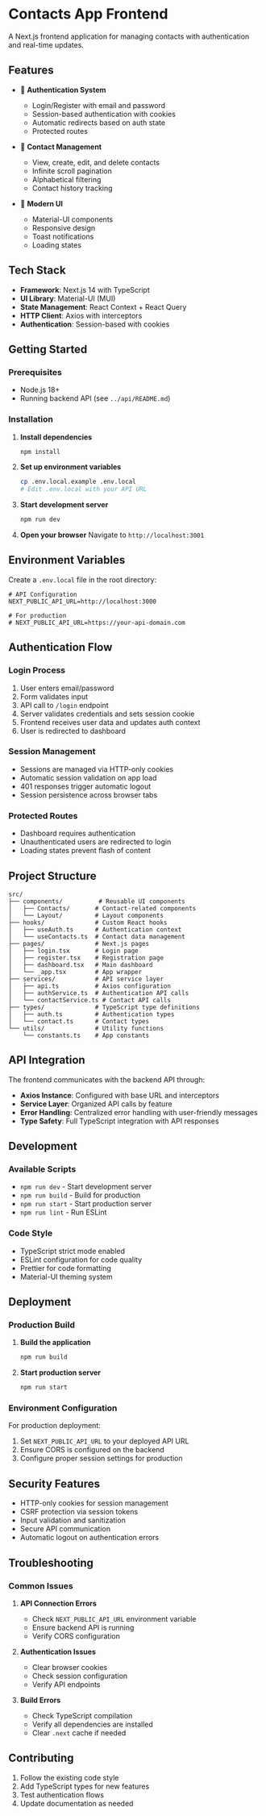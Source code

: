 # Contacts App Frontend

A Next.js frontend application for managing contacts with authentication and real-time updates.

## Features

- 🔐 **Authentication System**
  - Login/Register with email and password
  - Session-based authentication with cookies
  - Automatic redirects based on auth state
  - Protected routes

- 📱 **Contact Management**
  - View, create, edit, and delete contacts
  - Infinite scroll pagination
  - Alphabetical filtering
  - Contact history tracking

- 🎨 **Modern UI**
  - Material-UI components
  - Responsive design
  - Toast notifications
  - Loading states

## Tech Stack

- **Framework**: Next.js 14 with TypeScript
- **UI Library**: Material-UI (MUI)
- **State Management**: React Context + React Query
- **HTTP Client**: Axios with interceptors
- **Authentication**: Session-based with cookies

## Getting Started

### Prerequisites

- Node.js 18+
- Running backend API (see `../api/README.md`)

### Installation

1. **Install dependencies**
   ```bash
   npm install
   ```

2. **Set up environment variables**
   ```bash
   cp .env.local.example .env.local
   # Edit .env.local with your API URL
   ```

3. **Start development server**
   ```bash
   npm run dev
   ```

4. **Open your browser**
   Navigate to `http://localhost:3001`

## Environment Variables

Create a `.env.local` file in the root directory:

```env
# API Configuration
NEXT_PUBLIC_API_URL=http://localhost:3000

# For production
# NEXT_PUBLIC_API_URL=https://your-api-domain.com
```

## Authentication Flow

### Login Process
1. User enters email/password
2. Form validates input
3. API call to `/login` endpoint
4. Server validates credentials and sets session cookie
5. Frontend receives user data and updates auth context
6. User is redirected to dashboard

### Session Management
- Sessions are managed via HTTP-only cookies
- Automatic session validation on app load
- 401 responses trigger automatic logout
- Session persistence across browser tabs

### Protected Routes
- Dashboard requires authentication
- Unauthenticated users are redirected to login
- Loading states prevent flash of content

## Project Structure

```
src/
├── components/          # Reusable UI components
│   ├── Contacts/       # Contact-related components
│   └── Layout/         # Layout components
├── hooks/              # Custom React hooks
│   ├── useAuth.ts      # Authentication context
│   └── useContacts.ts  # Contact data management
├── pages/              # Next.js pages
│   ├── login.tsx       # Login page
│   ├── register.tsx    # Registration page
│   ├── dashboard.tsx   # Main dashboard
│   └── _app.tsx        # App wrapper
├── services/           # API service layer
│   ├── api.ts          # Axios configuration
│   ├── authService.ts  # Authentication API calls
│   └── contactService.ts # Contact API calls
├── types/              # TypeScript type definitions
│   ├── auth.ts         # Authentication types
│   └── contact.ts      # Contact types
└── utils/              # Utility functions
    └── constants.ts    # App constants
```

## API Integration

The frontend communicates with the backend API through:

- **Axios Instance**: Configured with base URL and interceptors
- **Service Layer**: Organized API calls by feature
- **Error Handling**: Centralized error handling with user-friendly messages
- **Type Safety**: Full TypeScript integration with API responses

## Development

### Available Scripts

- `npm run dev` - Start development server
- `npm run build` - Build for production
- `npm run start` - Start production server
- `npm run lint` - Run ESLint

### Code Style

- TypeScript strict mode enabled
- ESLint configuration for code quality
- Prettier for code formatting
- Material-UI theming system

## Deployment

### Production Build

1. **Build the application**
   ```bash
   npm run build
   ```

2. **Start production server**
   ```bash
   npm run start
   ```

### Environment Configuration

For production deployment:

1. Set `NEXT_PUBLIC_API_URL` to your deployed API URL
2. Ensure CORS is configured on the backend
3. Configure proper session settings for production

## Security Features

- HTTP-only cookies for session management
- CSRF protection via session tokens
- Input validation and sanitization
- Secure API communication
- Automatic logout on authentication errors

## Troubleshooting

### Common Issues

1. **API Connection Errors**
   - Check `NEXT_PUBLIC_API_URL` environment variable
   - Ensure backend API is running
   - Verify CORS configuration

2. **Authentication Issues**
   - Clear browser cookies
   - Check session configuration
   - Verify API endpoints

3. **Build Errors**
   - Check TypeScript compilation
   - Verify all dependencies are installed
   - Clear `.next` cache if needed

## Contributing

1. Follow the existing code style
2. Add TypeScript types for new features
3. Test authentication flows
4. Update documentation as needed
